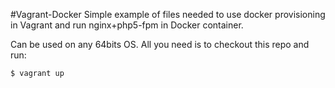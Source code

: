 #Vagrant-Docker
Simple example of files needed to use docker provisioning in Vagrant and run nginx+php5-fpm in Docker container.

Can be used on any 64bits OS. All you need is to checkout this repo and run:

    $ vagrant up